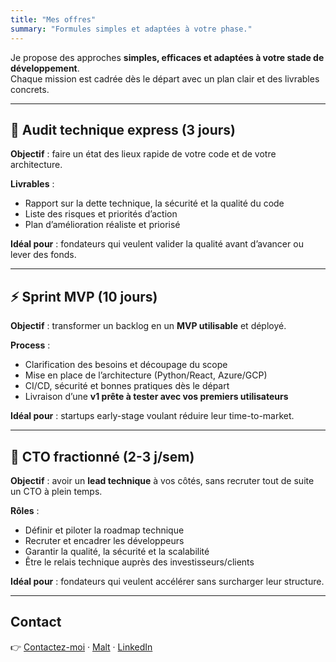 ```yaml
---
title: "Mes offres"
summary: "Formules simples et adaptées à votre phase."
---
```


Je propose des approches **simples, efficaces et adaptées à votre stade de développement**.  
Chaque mission est cadrée dès le départ avec un plan clair et des livrables concrets.  

---

## 🚀 Audit technique express (3 jours)

**Objectif** : faire un état des lieux rapide de votre code et de votre architecture.

**Livrables** :
- Rapport sur la dette technique, la sécurité et la qualité du code
- Liste des risques et priorités d’action
- Plan d’amélioration réaliste et priorisé

**Idéal pour** : fondateurs qui veulent valider la qualité avant d’avancer ou lever des fonds.

---

## ⚡ Sprint MVP (10 jours)

**Objectif** : transformer un backlog en un **MVP utilisable** et déployé.

**Process** :
- Clarification des besoins et découpage du scope
- Mise en place de l’architecture (Python/React, Azure/GCP)
- CI/CD, sécurité et bonnes pratiques dès le départ
- Livraison d’une **v1 prête à tester avec vos premiers utilisateurs**

**Idéal pour** : startups early-stage voulant réduire leur time-to-market.

---

## 🎯 CTO fractionné (2-3 j/sem)

**Objectif** : avoir un **lead technique** à vos côtés, sans recruter tout de suite un CTO à plein temps.

**Rôles** :
- Définir et piloter la roadmap technique
- Recruter et encadrer les développeurs
- Garantir la qualité, la sécurité et la scalabilité
- Être le relais technique auprès des investisseurs/clients

**Idéal pour** : fondateurs qui veulent accélérer sans surcharger leur structure.

---

## Contact

👉 [Contactez-moi](mailto:tribouil@gmail.com) · [Malt](https://www.malt.fr/profile/florenttribouilloy) · [LinkedIn](https://www.linkedin.com/in/florenttribouilloy)
